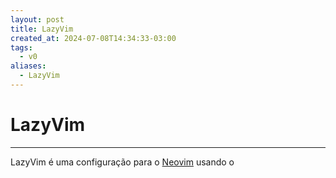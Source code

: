 ```yaml
---
layout: post
title: LazyVim
created_at: 2024-07-08T14:34:33-03:00
tags:
  - v0
aliases:
  - LazyVim
---
```

# LazyVim
---

LazyVim é uma configuração para o  [Neovim](2024-07-08-Neovim.md) usando o  